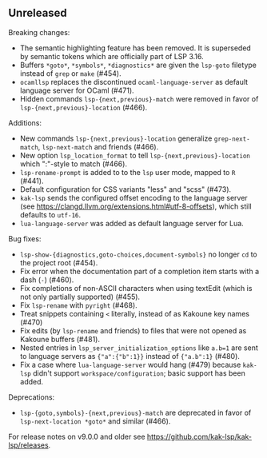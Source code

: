## Unreleased

Breaking changes:
- The semantic highlighting feature has been removed. It is superseded by semantic tokens which are officially part of LSP 3.16.
- Buffers `*goto*`, `*symbols*`, `*diagnostics*` are given the `lsp-goto` filetype instead of `grep` or `make` (#454).
- `ocamllsp` replaces the discontinued `ocaml-language-server` as default language server for OCaml (#471).
- Hidden commands `lsp-{next,previous}-match` were removed in favor of `lsp-{next,previous}-location` (#466).

Additions:
- New commands `lsp-{next,previous}-location` generalize `grep-next-match`, `lsp-next-match` and friends (#466).
- New option `lsp_location_format` to tell `lsp-{next,previous}-location` which "<file>:<line>"-style to match (#466).
- `lsp-rename-prompt` is added to to the `lsp` user mode, mapped to `R` (#441).
- Default configuration for CSS variants "less" and "scss" (#473).
- `kak-lsp` sends the configured offset encoding to the language server (see https://clangd.llvm.org/extensions.html#utf-8-offsets), which still defaults to `utf-16`.
- `lua-language-server` was added as default language server for Lua.

Bug fixes:
- `lsp-show-{diagnostics,goto-choices,document-symbols}` no longer `cd` to the project root (#454).
- Fix error when the documentation part of a completion item starts with a dash (`-`) (#460).
- Fix completions of non-ASCII characters when using textEdit (which is not only partially supported) (#455).
- Fix `lsp-rename` with `pyright` (#468).
- Treat snippets containing `<` literally, instead of as Kakoune key names (#470)
- Fix edits (by `lsp-rename` and friends) to files that were not opened as Kakoune buffers (#481).
- Nested entries in `lsp_server_initialization_options` like `a.b=1` are sent to language servers as `{"a":{"b":1}}` instead of `{"a.b":1}` (#480).
- Fix a case where `lua-language-server` would hang (#479) because `kak-lsp` didn't support `workspace/configuration`; basic support has been added.

Deprecations:
- `lsp-{goto,symbols}-{next,previous}-match` are deprecated in favor of `lsp-next-location *goto*` and similar (#466).

For release notes on v9.0.0 and older see <https://github.com/kak-lsp/kak-lsp/releases>.
